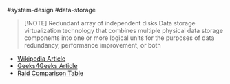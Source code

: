 #system-design #data-storage


> [!NOTE] Redundant array of independent disks
> Data storage virtualization technology that combines multiple physical data storage components into one or more logical units for the purposes of data redundancy, performance improvement, or both

* [Wikipedia Article](https://en.wikipedia.org/wiki/RAID)
* [Geeks4Geeks Article](https://www.geeksforgeeks.org/raid-redundant-arrays-of-independent-disks/)
* [Raid Comparison Table](https://www.startech.com/en-eu/faq/raid-modes-explanation)